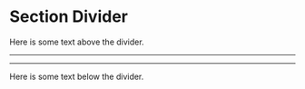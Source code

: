 # Section Divider

Here is some text above the divider.

---
---

Here is some text below the divider.
